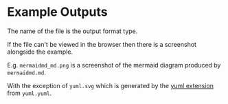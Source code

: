 # Example Outputs

The name of the file is the output format type.

If the file can't be viewed in the browser then there is a screenshot alongside the example.

E.g. `mermaidmd_md.png` is a screenshot of the mermaid diagram produced by `mermaidmd.md`.

With the exception of `yuml.svg` which is generated by the [yuml extension](https://marketplace.visualstudio.com/items?itemName=JaimeOlivares.yuml) from `yuml.yuml`.
